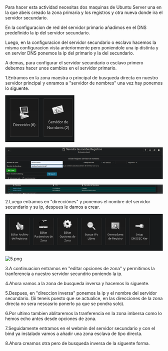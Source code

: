 Para hacer esta actividad necesitas dos maquinas de Ubuntu Server una en la que abeis creado la zona primaria y los registros 
y otra nueva donde ira el servidor secundario.

En la configuracion de red del servidor primario añadimos en el DNS predefinido la ip del servidor secundario.

Luego, en la configuracion del servidor secundario o esclavo hacemos la misma configuracion vista anteriormente pero poniendole una ip distinta y en servior DNS ponemos la ip del primario y la del secundario.

A demas, para configurar el servidor secundario o esclavo primero debemos hacer unos cambios en el servidor primario.

1.Entramos en la zona maestra o principal de busqueda directa en nuestro servidor principal y enramos a "servidor de nombres"
una vez hay ponemos lo siguente.

![opciones.png](./imagenes/2.png)

![1.png](./imagenes/1.png)

![22.png](./imagenes/22.png)

2.Luego entramos en "direcciónes" y ponemos el nombre del servidor secundario y su ip,
despues le damos a crear.

![4.png](./imagenes/4.png)

![5.png](./imagenes/5.png)

3.A continuacion entramos en "editar opciones de zona" y permitimos la tranferencia
a nuestro servidor secundrio poniendo la ip.

4.Ahora vamos a la zona de busqueda inversa y hacemos lo siguente.

5.Despues, en "direccion inversa" ponemos la ip y el nombre del servidor secundario.
(Si teneis puesto que se actualice, en las direcciones de la zona directa no sera 
nescasrio ponerlo ya que se pondra solo).

6.Por ultimo tambien ablitaremos la tranferencia en la zona imbersa como lo hemos echo antes
desde opciones de zona.

7.Seguidamente entramos en el webmin del servidor secundario y con el bind ya instalado 
vamos a añadir una zona esclava de tipo directa.

8.Ahora creamos otra pero de busqueda inversa de la siguente forma.

